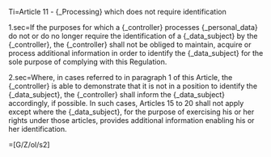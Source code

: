 Ti=Article 11 - {_Processing} which does not require identification

1.sec=If the purposes for which a {_controller} processes {_personal_data} do not or do no longer require the identification of a {_data_subject} by the {_controller}, the {_controller} shall not be obliged to maintain, acquire or process additional information in order to identify the {_data_subject} for the sole purpose of complying with this Regulation.

2.sec=Where, in cases referred to in paragraph 1 of this Article, the {_controller} is able to demonstrate that it is not in a position to identify the {_data_subject}, the {_controller} shall inform the {_data_subject} accordingly, if possible. In such cases, Articles 15 to 20 shall not apply except where the {_data_subject}, for the purpose of exercising his or her rights under those articles, provides additional information enabling his or her identification.

=[G/Z/ol/s2]


